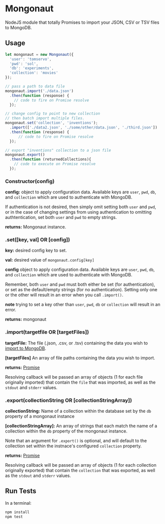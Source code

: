 # Mongonaut
NodeJS module that totally Promises to import your JSON, CSV or TSV files to MongoDB.

## Usage
```javascript
let mongonaut = new Mongonaut({
  'user': 'tomservo',
  'pwd': 'sol',
  'db': 'experiments',
  'collection': 'movies'
});

// pass a path to data file
mongonaut.import('./data.json')
  .then(function (response) {
    // code to fire on Promise resolve
  });

// change config to point to new collection
// then batch import multiple files.
mongonaut.set('collection', 'inventions');
  .import(['./data2.json', './some/other/data.json', './third.json'])
  .then(function (response) {
      // code to fire on Promise resolve
  });

// export "inventions" collection to a json file
mongonaut.export()
  .then(function (returnedCollections){
    // code to execute on Promise resolve
  });
```

### Constructor(config)
**config:** object to apply configuration data. Available keys are `user`, `pwd`, `db`, and `collection` which are used to authenticate with MongoDB.

If authentication is not desired, then simply omit setting both `user` and `pwd`, or in the case of changing settings from using authentication to omitting authtentication, set both `user` and `pwd` to empty strings.

**returns:** Mongonaut instance.


### .set([key, val] OR [config])
**key:** desired config key to set.

**val:** desired value of `mongonaut.config[key]`

**config** object to apply configuration data. Available keys are `user`, `pwd`, `db`, and `collection` which are used to authenticate with MongoDB.

Remember, both `user` and `pwd` must both either be set (for authentication), or set as the default/empty strings (for no authentication). Setting only one or the other
will result in an error when you call `.import()`.

**note** trying to set a key other than `user`, `pwd`, `db` or `collection` will result in an error.

**returns:** mongonaut


### .import(targetfile OR [targetFiles])
**targetFile:** The file (.json, .csv, or .tsv) containing the data you wish to [import to MongoDB](https://docs.mongodb.org/manual/reference/program/mongoimport/).

**[targetFiles]** An array of file paths containing the data you wish to import.

**returns:** [Promise](https://developer.mozilla.org/en-US/docs/Web/JavaScript/Reference/Global_Objects/Promise)

Resolving callback will be passed an array of objects (1 for each file originally imported) that contain the `file` that was imported, as well
as the `stdout` and `stderr` values.

### .export(collectionString OR [collectionStringArray])
**collectionString:** Name of a collection within the database set by the `db` property of a mongonaut instance

**[collectionStringArray]:** An array of strings that each match the name of a collection within the `db` property of the mongonaut instance.

Note that an argument for `.export()` is optional, and will default to the collection set within the instnace's configured `collection` property.

**returns:** [Promise](https://developer.mozilla.org/en-US/docs/Web/JavaScript/Reference/Global_Objects/Promise)

Resolving callback will be passed an array of objects (1 for each collection originally exported) that contain the `collection` that was exported, as well
as the `stdout` and `stderr` values.

## Run Tests
In a terminal:
```javascript
npm install
npm test
```